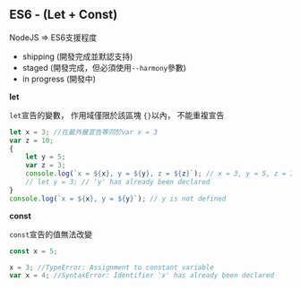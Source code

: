 ## ES6 -  (Let + Const)

NodeJS => ES6支援程度
- shipping (開發完成並默認支持)
- staged (開發完成，但必須使用`--harmony`參數)
- in progress (開發中)


**let**

`let`宣告的變數， 作用域僅限於該區塊 `{}`以內， 不能重複宣告
```js
let x = 3; //在最外層宣告等同於var x = 3
var z = 10; 
{
    let y = 5;
    var z = 3;
    console.log(`x = ${x}, y = ${y}, z = ${z}`); // x = 3, y = 5, z = 3
    // let y = 3; // 'y' has already been declared
}
console.log(`x = ${x}, y = ${y}`); // y is not defined
```

**const**

`const`宣告的值無法改變
```js
const x = 5;

x = 3; //TypeError: Assignment to constant variable
var x = 4; //SyntaxError: Identifier 'x' has already been declared
```